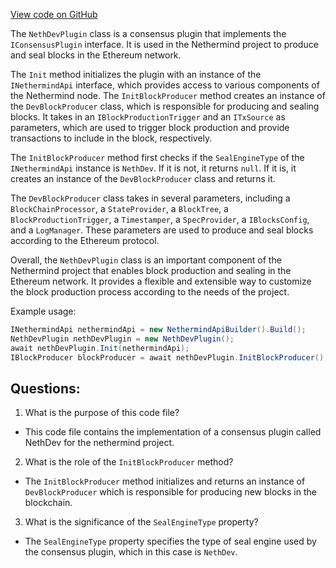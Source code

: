 [View code on GitHub](https://github.com/nethermindeth/nethermind/Nethermind.Consensus.Ethash/NethDevPlugin.cs)

The `NethDevPlugin` class is a consensus plugin that implements the `IConsensusPlugin` interface. It is used in the Nethermind project to produce and seal blocks in the Ethereum network. 

The `Init` method initializes the plugin with an instance of the `INethermindApi` interface, which provides access to various components of the Nethermind node. The `InitBlockProducer` method creates an instance of the `DevBlockProducer` class, which is responsible for producing and sealing blocks. It takes in an `IBlockProductionTrigger` and an `ITxSource` as parameters, which are used to trigger block production and provide transactions to include in the block, respectively. 

The `InitBlockProducer` method first checks if the `SealEngineType` of the `INethermindApi` instance is `NethDev`. If it is not, it returns `null`. If it is, it creates an instance of the `DevBlockProducer` class and returns it. 

The `DevBlockProducer` class takes in several parameters, including a `BlockChainProcessor`, a `StateProvider`, a `BlockTree`, a `BlockProductionTrigger`, a `Timestamper`, a `SpecProvider`, a `IBlocksConfig`, and a `LogManager`. These parameters are used to produce and seal blocks according to the Ethereum protocol. 

Overall, the `NethDevPlugin` class is an important component of the Nethermind project that enables block production and sealing in the Ethereum network. It provides a flexible and extensible way to customize the block production process according to the needs of the project. 

Example usage:

```csharp
INethermindApi nethermindApi = new NethermindApiBuilder().Build();
NethDevPlugin nethDevPlugin = new NethDevPlugin();
await nethDevPlugin.Init(nethermindApi);
IBlockProducer blockProducer = await nethDevPlugin.InitBlockProducer();
```
## Questions: 
 1. What is the purpose of this code file?
- This code file contains the implementation of a consensus plugin called NethDev for the nethermind project.

2. What is the role of the `InitBlockProducer` method?
- The `InitBlockProducer` method initializes and returns an instance of `DevBlockProducer` which is responsible for producing new blocks in the blockchain.

3. What is the significance of the `SealEngineType` property?
- The `SealEngineType` property specifies the type of seal engine used by the consensus plugin, which in this case is `NethDev`.